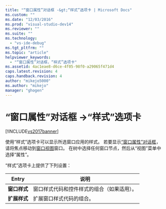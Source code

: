 ```yaml
---
title: "“窗口属性”对话框 -&gt;“样式”选项卡 | Microsoft Docs"
ms.custom: ""
ms.date: "12/03/2016"
ms.prod: "visual-studio-dev14"
ms.reviewer: ""
ms.suite: ""
ms.technology: 
  - "vs-ide-debug"
ms.tgt_pltfrm: ""
ms.topic: "article"
helpviewer_keywords: 
  - "“窗口属性”对话框，“样式”选项卡"
ms.assetid: 4ac1eae8-d6ce-4f05-98f0-a29065f471d4
caps.latest.revision: 4
caps.handback.revision: 4
author: "mikejo5000"
ms.author: "mikejo"
manager: "ghogen"
---
```

# “窗口属性”对话框 -&gt;“样式”选项卡
[!INCLUDE[vs2017banner](../code-quality/includes/vs2017banner.md)]

使用“样式”选项卡可以显示所选窗口应用的样式。  若要显示[“窗口属性”对话框](../debugger/window-properties-dialog-box.md)，请将焦点移动到[窗口视图](../debugger/windows-view.md)窗口。  在树中选择任何窗口节点，然后从“视图”菜单中选择“属性”。  
  
 “样式”选项卡上提供了下列设置：  
  
|Entry|说明|  
|-----------|--------|  
|**窗口样式**|窗口样式代码和控件样式的组合（如果适用）。|  
|**扩展样式**|扩展窗口样式代码的组合。|